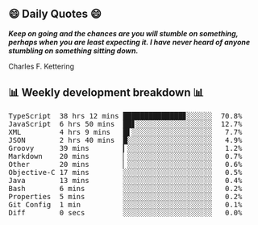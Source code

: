 ## 😄 Daily Quotes 😄

_**Keep on going and the chances are you will stumble on something, perhaps when you are least expecting it. I have never heard of anyone stumbling on something sitting down.**_

Charles F. Kettering



## 📊 Weekly development breakdown 📊

<pre>TypeScript  38 hrs 12 mins ██████████████▊░░░░░░  70.8%
JavaScript  6 hrs 50 mins  ██▋░░░░░░░░░░░░░░░░░░  12.7%
XML         4 hrs 9 mins   █▌░░░░░░░░░░░░░░░░░░░   7.7%
JSON        2 hrs 40 mins  █░░░░░░░░░░░░░░░░░░░░   4.9%
Groovy      39 mins        ▎░░░░░░░░░░░░░░░░░░░░   1.2%
Markdown    20 mins        ▏░░░░░░░░░░░░░░░░░░░░   0.7%
Other       20 mins        ▏░░░░░░░░░░░░░░░░░░░░   0.6%
Objective-C 17 mins        ░░░░░░░░░░░░░░░░░░░░░   0.5%
Java        13 mins        ░░░░░░░░░░░░░░░░░░░░░   0.4%
Bash        6 mins         ░░░░░░░░░░░░░░░░░░░░░   0.2%
Properties  5 mins         ░░░░░░░░░░░░░░░░░░░░░   0.2%
Git Config  1 min          ░░░░░░░░░░░░░░░░░░░░░   0.1%
Diff        0 secs         ░░░░░░░░░░░░░░░░░░░░░   0.0%</pre>